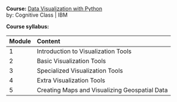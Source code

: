 **Course:** [Data Visualization with Python](https://cognitiveclass.ai/courses/data-visualization-with-python)<br>
by: Cognitive Class | IBM

**Course syllabus:**

Module | Content
:------|:-------
1  | Introduction to Visualization Tools
2  | Basic Visualization Tools
3  | Specialized Visualization Tools
4  | Extra Visualization Tools
5  | Creating Maps and Visualizing Geospatial Data

